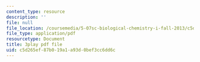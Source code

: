 ```yaml
---
content_type: resource
description: ''
file: null
file_location: /coursemedia/5-07sc-biological-chemistry-i-fall-2013/c5d265ef87b019a1a93d0bef3cc6dd6c_bmnKAp3EZ5o.pdf
file_type: application/pdf
resourcetype: Document
title: 3play pdf file
uid: c5d265ef-87b0-19a1-a93d-0bef3cc6dd6c
---
```

